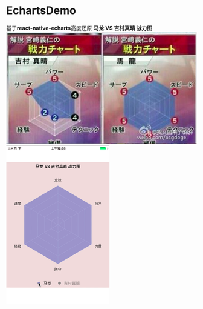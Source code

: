 # EchartsDemo
基于**react-native-echarts**高度还原 **马龙 VS 吉村真晴 战力图** <br>
![原图](./resource/png.png) <br>
![EchartsDemo](./resource/gif.gif)

